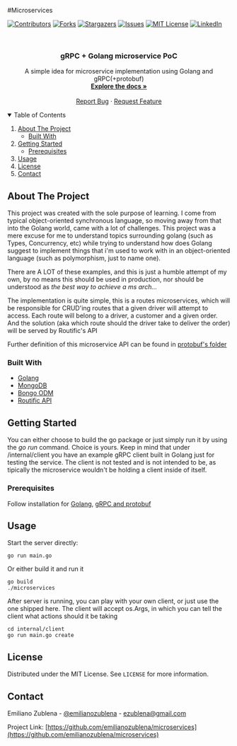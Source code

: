#Microservices
<!-- PROJECT SHIELDS -->
<!--
*** I'm using markdown "reference style" links for readability.
*** Reference links are enclosed in brackets [ ] instead of parentheses ( ).
*** See the bottom of this document for the declaration of the reference variables
*** for contributors-url, forks-url, etc. This is an optional, concise syntax you may use.
*** https://www.markdownguide.org/basic-syntax/#reference-style-links
-->
[![Contributors][contributors-shield]][contributors-url]
[![Forks][forks-shield]][forks-url]
[![Stargazers][stars-shield]][stars-url]
[![Issues][issues-shield]][issues-url]
[![MIT License][license-shield]][license-url]
[![LinkedIn][linkedin-shield]][linkedin-url]



<!-- PROJECT LOGO -->
<br />
<p align="center">
  <h3 align="center">gRPC + Golang microservice PoC</h3>

  <p align="center">
    A simple idea for microservice implementation using Golang and gRPC(+protobuf)
    <br />
    <a href="https://github.com/emilianozublena/microservices"><strong>Explore the docs »</strong></a>
    <br />
    <br />
    <a href="https://github.com/emilianozublena/microservices/issues">Report Bug</a>
    ·
    <a href="https://github.com/emilianozublena/microservices/issues">Request Feature</a>
  </p>
</p>



<!-- TABLE OF CONTENTS -->
<details open="open">
  <summary>Table of Contents</summary>
  <ol>
    <li>
      <a href="#about-the-project">About The Project</a>
      <ul>
        <li><a href="#built-with">Built With</a></li>
      </ul>
    </li>
    <li>
      <a href="#getting-started">Getting Started</a>
      <ul>
        <li><a href="#prerequisites">Prerequisites</a></li>
      </ul>
    </li>
    <li><a href="#usage">Usage</a></li>
    <li><a href="#license">License</a></li>
    <li><a href="#contact">Contact</a></li>
  </ol>
</details>



<!-- ABOUT THE PROJECT -->
## About The Project

This project was created with the sole purpose of learning. I come from typical object-oriented synchronous language, so moving away from that into the Golang world, came with a lot of challenges.
This project was a mere excuse for me to understand topics surrounding golang (such as Types, Concurrency, etc) while trying to understand how does Golang suggest to implement things that i'm used to work with in an object-oriented language (such as polymorphism, just to name one).

There are A LOT of these examples, and this is just a humble attempt of my own, by no means this should be used in production, nor should be understood as *the best way to achieve a ms arch...*

The implementation is quite simple, this is a routes microservices, which will be responsible for CRUD'ing routes that a given driver will attempt to access.
Each route will belong to a driver, a customer and a given order. And the solution (aka which route should the driver take to deliver the order) will be served by Routific's API

Further definition of this microservice API can be found in [protobuf's folder](https://github.com/emilianozublena/microservices/blob/main/api/grpc/v1/routes/core_service.proto)

### Built With

* [Golang](https://golang.org/)
* [MongoDB](https://mongodb.com/)
* [Bongo ODM](https://github.com/go-bongo/bongo)
* [Routific API](https://routific.com/)


<!-- GETTING STARTED -->
## Getting Started

You can either choose to build the go package or just simply run it by using the *go run* command. Choice is yours.
Keep in mind that under /internal/client you have an example gRPC client built in Golang just for testing the service. The client is not tested and is not intended to be, as tipically the microservice wouldn't be holding a client inside of itself.

### Prerequisites

Follow installation for [Golang](https://golang.org/), [gRPC and protobuf](https://grpc.io/)

<!-- USAGE EXAMPLES -->
## Usage

Start the server directly:
```
go run main.go
```

Or either build it and run it
```
go build
./microservices
```

After server is running, you can play with your own client, or just use the one shipped here.
The client will accept os.Args, in which you can tell the client what actions should it be taking
```
cd internal/client
go run main.go create
```

<!-- LICENSE -->
## License

Distributed under the MIT License. See `LICENSE` for more information.



<!-- CONTACT -->
## Contact

Emiliano Zublena - [@emilianozublena](https://www.linkedin.com/in/emilianozublena/) - ezublena@gmail.com

Project Link: [https://github.com/emilianozublena/microservices](https://github.com/emilianozublena/microservices)


<!-- MARKDOWN LINKS & IMAGES -->
<!-- https://www.markdownguide.org/basic-syntax/#reference-style-links -->
[contributors-shield]: https://img.shields.io/github/contributors/emilianozublena/microservices.svg?style=for-the-badge
[contributors-url]: https://github.com/emilianozublena/microservices/graphs/contributors
[forks-shield]: https://img.shields.io/github/forks/emilianozublena/microservices.svg?style=for-the-badge
[forks-url]: https://github.com/emilianozublena/microservices/network/members
[stars-shield]: https://img.shields.io/github/stars/emilianozublena/microservices.svg?style=for-the-badge
[stars-url]: https://github.com/emilianozublena/microservices/stargazers
[issues-shield]: https://img.shields.io/github/issues/emilianozublena/microservices.svg?style=for-the-badge
[issues-url]: https://github.com/emilianozublena/microservices/issues
[license-shield]: https://img.shields.io/github/license/emilianozublena/microservices.svg?style=for-the-badge
[license-url]: https://github.com/emilianozublena/microservices/blob/master/LICENSE.txt
[linkedin-shield]: https://img.shields.io/badge/-LinkedIn-black.svg?style=for-the-badge&logo=linkedin&colorB=555
[linkedin-url]: https://linkedin.com/in/othneildrew
[product-screenshot]: images/screenshot.png
